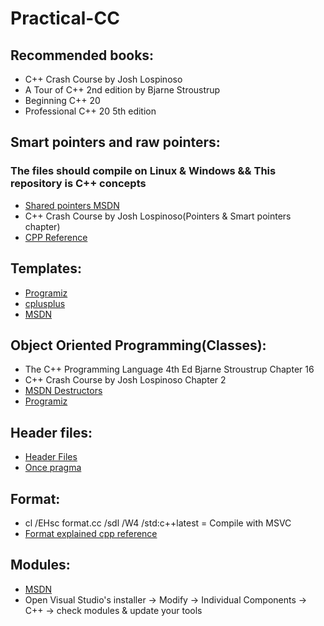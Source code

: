 # Practical-CC
## Recommended books:
* C++ Crash Course by Josh Lospinoso
* A Tour of C++ 2nd edition by Bjarne Stroustrup
* Beginning C++ 20
* Professional C++ 20 5th edition

## Smart pointers and raw pointers:
### The files should compile on Linux & Windows && This repository is C++ concepts
* [Shared pointers MSDN](https://docs.microsoft.com/en-us/cpp/standard-library/shared-ptr-class?view=msvc-160)
* C++ Crash Course by Josh Lospinoso(Pointers & Smart pointers chapter)
* [CPP Reference](https://en.cppreference.com/w/)

## Templates:
* [Programiz](https://www.programiz.com/cpp-programming/templates)
* [cplusplus](https://www.cplusplus.com/doc/oldtutorial/templates/)
* [MSDN](https://docs.microsoft.com/en-us/cpp/cpp/templates-cpp?view=msvc-160)

## Object Oriented Programming(Classes):
* The C++ Programming Language 4th Ed Bjarne Stroustrup Chapter 16
* C++ Crash Course by Josh Lospinoso Chapter 2
* [MSDN Destructors](https://docs.microsoft.com/en-us/cpp/cpp/destructors-cpp?view=msvc-160)
* [Programiz](https://www.programiz.com/cpp-programming/object-class)

## Header files:
* [Header Files](https://docs.microsoft.com/en-us/cpp/cpp/header-files-cpp?view=msvc-160)
* [Once pragma](https://docs.microsoft.com/en-us/cpp/preprocessor/once?view=msvc-160)

## Format:
* cl /EHsc format.cc /sdl /W4 /std:c++latest = Compile with MSVC
* [Format explained cpp reference](https://en.cppreference.com/w/cpp/utility/format/format)

## Modules:
* [MSDN](https://docs.microsoft.com/en-us/cpp/cpp/modules-cpp?view=msvc-160)
* Open Visual Studio's installer -> Modify -> Individual Components -> C++ -> check modules & update your tools
